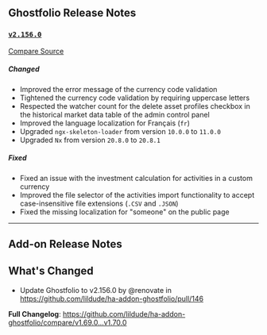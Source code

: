 ## Ghostfolio Release Notes

### [`v2.156.0`](https://redirect.github.com/ghostfolio/ghostfolio/blob/HEAD/CHANGELOG.md#21560---2025-04-27)

[Compare Source](https://redirect.github.com/ghostfolio/ghostfolio/compare/2.155.0...2.156.0)

##### Changed

-   Improved the error message of the currency code validation
-   Tightened the currency code validation by requiring uppercase letters
-   Respected the watcher count for the delete asset profiles checkbox in the historical market data table of the admin control panel
-   Improved the language localization for Français (`fr`)
-   Upgraded `ngx-skeleton-loader` from version `10.0.0` to `11.0.0`
-   Upgraded `Nx` from version `20.8.0` to `20.8.1`

##### Fixed

-   Fixed an issue with the investment calculation for activities in a custom currency
-   Improved the file selector of the activities import functionality to accept case-insensitive file extensions (`.CSV` and `.JSON`)
-   Fixed the missing localization for "someone" on the public page

---

## Add-on Release Notes




## What's Changed
* Update Ghostfolio to v2.156.0 by @renovate in https://github.com/lildude/ha-addon-ghostfolio/pull/146


**Full Changelog**: https://github.com/lildude/ha-addon-ghostfolio/compare/v1.69.0...v1.70.0

